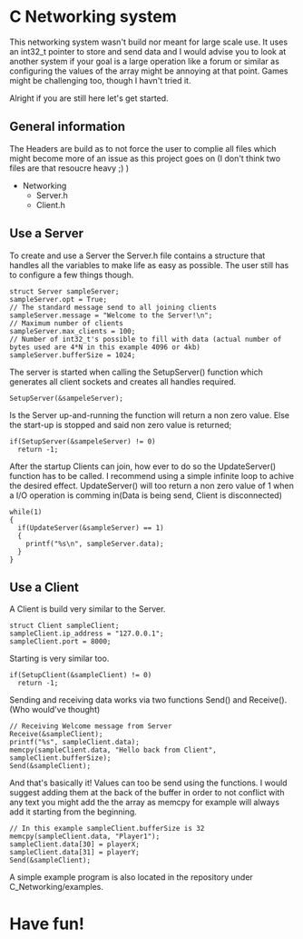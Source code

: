 # C Networking system

This networking system wasn't build nor meant for large scale use. It uses an int32_t pointer to store and send data and I would advise you to look at another system if your goal is a large operation like a forum or similar as configuring the values of the array might be annoying at that point. 
Games might be challenging too, though I havn't tried it.

Alright if you are still here let's get started.

## General information

The Headers are build as to not force the user to complie all files which might become more of an issue as this project goes on (I don't think two files are that resoucre heavy ;) )

- Networking
  - Server.h
  - Client.h

## Use a Server

To create and use a Server the Server.h file contains a structure that handles all the variables to make life as easy as possible.
The user still has to configure a few things though.

```
struct Server sampleServer;
sampleServer.opt = True;
// The standard message send to all joining clients
sampleServer.message = "Welcome to the Server!\n";
// Maximum number of clients
sampleServer.max_clients = 100;
// Number of int32_t's possible to fill with data (actual number of bytes used are 4*N in this example 4096 or 4kb)
sampleServer.bufferSize = 1024;
```

The server is started when calling the SetupServer() function which generates all client sockets and creates all handles required.

```
SetupServer(&sampeleServer);
```

Is the Server up-and-running the function will return a non zero value. Else the start-up is stopped and said non zero value is returned;

```
if(SetupServer(&sampeleServer) != 0)
  return -1;
```

After the startup Clients can join, how ever to do so the UpdateServer() function has to be called.
I recommend using a simple infinite loop to achive the desired effect. 
UpdateServer() will too return a non zero value of 1 when a I/O operation is comming in(Data is being send, Client is disconnected)

```
while(1)
{
  if(UpdateServer(&sampleServer) == 1)
  {
    printf("%s\n", sampleServer.data);
  }
}
```

## Use a Client

A Client is build very similar to the Server.

```
struct Client sampleClient;
sampleClient.ip_address = "127.0.0.1";
sampleClient.port = 8000;
```

Starting is very similar too.

```
if(SetupClient(&sampleClient) != 0)
  return -1;
```

Sending and receiving data works via two functions Send() and Receive(). (Who would've thought)

```
// Receiving Welcome message from Server
Receive(&sampleClient);
printf("%s", sampleClient.data);
memcpy(sampleClient.data, "Hello back from Client", sampleClient.bufferSize);
Send(&sampleClient);
```

And that's basically it! Values can too be send using the functions. I would suggest adding them at the back of the buffer in order to not conflict with any text you might add the the array as memcpy for example will always add it starting from the beginning.

```
// In this example sampleClient.bufferSize is 32 
memcpy(sampleClient.data, "Player1");
sampleClient.data[30] = playerX;
sampleClient.data[31] = playerY;
Send(&sampleClient);
```

A simple example program is also located in the repository under C_Networking/examples.

# Have fun!
